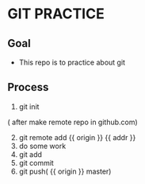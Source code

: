 # GIT PRACTICE

## Goal
- This repo is to practice about git

## Process
1. git init

( after make remote repo in github.com)

2. git remote add {{ origin }} {{ addr }}
3. do some work
4. git add
5. git commit 
6. git push( {{ origin }}  master)
